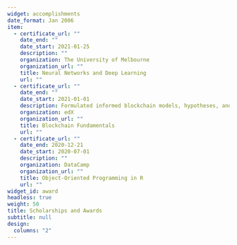 ```yaml
---
widget: accomplishments
date_format: Jan 2006
item:
  - certificate_url: ""
    date_end: ""
    date_start: 2021-01-25
    description: ""
    organization: The University of Melbourne
    organization_url: ""
    title: Neural Networks and Deep Learning
    url: ""
  - certificate_url: ""
    date_end: ""
    date_start: 2021-01-01
    description: Formulated informed blockchain models, hypotheses, and use cases.
    organization: edX
    organization_url: ""
    title: Blockchain Fundamentals
    url: ""
  - certificate_url: ""
    date_end: 2020-12-21
    date_start: 2020-07-01
    description: ""
    organization: DataCamp
    organization_url: ""
    title: Object-Oriented Programming in R
    url: ""
widget_id: award
headless: true
weight: 50
title: Scholarships and Awards
subtitle: null
design:
  columns: "2"
---
```

